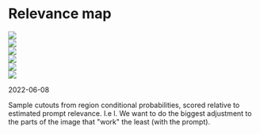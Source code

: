 # Relevance map

![](https://img.shields.io/badge/tag-prompting-lightgrey)  
![](https://img.shields.io/badge/tag-publication-lightgrey)  
![](https://img.shields.io/badge/tag-3hi5this-darkgreen)  
![](https://img.shields.io/badge/tag-tooling-lightgrey)  
![](https://img.shields.io/badge/tag-meta-lightgrey)  
![](https://img.shields.io/badge/tag-stability-lightgrey)


2022-06-08

Sample cutouts from region conditional probabilities, scored relative to estimated prompt relevance. I.e l. We want to do the biggest adjustment to the parts of the image that "work" the least (with the prompt).
